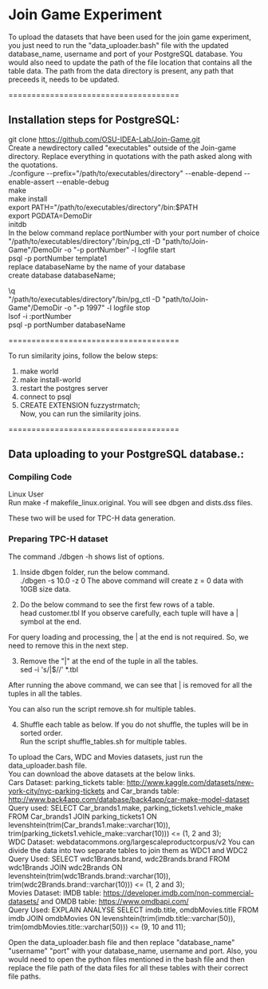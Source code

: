 <h1>Join Game Experiment</h1>
To upload the datasets that have been used for the join game experiment, you just need to run the  "data_uploader.bash" file with the 
updated database_name, username and port of your PostgreSQL database. You would also need to update the path of the file location 
that contains all the table data. The path from the data directory is present, any path that preceeds it, needs to be updated.

=====================================

<h2>Installation steps for PostgreSQL:</h2>

git clone https://github.com/OSU-IDEA-Lab/Join-Game.git <br>
Create a newdirectory called "executables" outside of the Join-game directory. Replace everything in quotations with the path asked along with the quotations.<br>
./configure --prefix="/path/to/executables/directory" --enable-depend --enable-assert --enable-debug<br>
make<br>
make install<br>
export PATH="/path/to/executables/directory"/bin:$PATH<br>
export PGDATA=DemoDir<br>
initdb<br>
In the below command replace portNumber with your port number of choice<br>
"/path/to/executables/directory"/bin/pg_ctl -D "path/to/Join-Game"/DemoDir -o "-p portNumber" -l logfile start<br>
psql -p portNumber template1<br>
replace databaseName by the name of your database<br>
create database databaseName;<br>

\q<br>
"/path/to/executables/directory"/bin/pg_ctl -D "path/to/Join-Game"/DemoDir -o "-p 1997" -l logfile stop<br>
lsof -i :portNumber<br>
psql -p portNumber databaseName<br>

=====================================

To run similarity joins, follow the below steps:<br>
1. make world<br>
2. make install-world<br>
3. restart the postgres server<br>
4. connect to psql<br>
5. CREATE EXTENSION fuzzystrmatch;<br>
Now, you can run the similarity joins.<br>

=====================================

<h2>Data uploading to your PostgreSQL database.:</h2>

<h3>Compiling Code</h3>
Linux User<br>
Run make -f makefile_linux.original. You will see dbgen and dists.dss files.<br>

These two will be used for TPC-H data generation.<br>

<h3>Preparing TPC-H dataset</h3>
The command ./dbgen -h shows list of options.<br>

1. Inside dbgen folder, run the below command.<br>
./dbgen -s 10.0 -z 0 The above command will create z = 0 data with 10GB size data.<br>

2. Do the below command to see the first few rows of a table.<br>
head customer.tbl If you observe carefully, each tuple will have a | symbol at the end.<br>

For query loading and processing, the | at the end is not required. So, we need to remove this in the next step.<br>

3. Remove the "|" at the end of the tuple in all the tables.<br>
sed -i 's/|$//' *.tbl<br>

After running the above command, we can see that | is removed for all the tuples in all the tables.<br>

You can also run the script remove.sh for multiple tables.<br>

4. Shuffle each table as below. If you do not shuffle, the tuples will be in sorted order.<br>
Run the script shuffle_tables.sh for multiple tables.<br>

To upload the Cars, WDC and Movies datasets, just run the data_uploader.bash file.<br>
You can download the above datasets at the below links.<br>
Cars Dataset: parking_tickets table: http://www.kaggle.com/datasets/new-york-city/nyc-parking-tickets and Car_brands table: http://www.back4app.com/database/back4app/car-make-model-dataset<br>
Query used: SELECT Car_brands1.make, parking_tickets1.vehicle_make FROM Car_brands1 JOIN parking_tickets1 ON levenshtein(trim(Car_brands1.make::varchar(10)), trim(parking_tickets1.vehicle_make::varchar(10))) <= (1, 2 and 3);<br>
WDC Dataset: webdatacommons.org/largescaleproductcorpus/v2 You can divide the data into two separate tables to join them as WDC1 and WDC2<br>
Query Used: SELECT wdc1Brands.brand, wdc2Brands.brand FROM wdc1Brands JOIN wdc2Brands ON levenshtein(trim(wdc1Brands.brand::varchar(10)), trim(wdc2Brands.brand::varchar(10))) <= (1, 2 and 3);<br>
Movies Dataset: IMDB table: https://developer.imdb.com/non-commercial-datasets/ and OMDB table: https://www.omdbapi.com/<br>
Query Used: EXPLAIN ANALYSE SELECT imdb.title, omdbMovies.title FROM imdb JOIN omdbMovies ON levenshtein(trim(imdb.title::varchar(50)), trim(omdbMovies.title::varchar(50))) <= (9, 10 and 11);<br>

Open the data_uploader.bash file and then replace "database_name" "username" "port" with your database_name, username and port. Also, you would need to open the python files mentioned in the bash file and then replace the file path of the data files for all these tables with their correct file paths.<br>